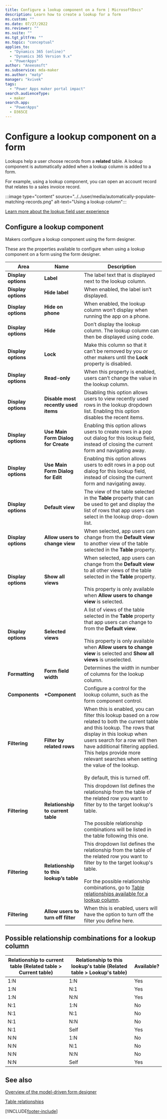 ```yaml
---
title: Configure a lookup component on a form | MicrosoftDocs"
description: Learn how to create a lookup for a form
ms.custom: ""
ms.date: 07/27/2022
ms.reviewer: ""
ms.suite: ""
ms.tgt_pltfrm: ""
ms.topic: "conceptual"
applies_to: 
  - "Dynamics 365 (online)"
  - "Dynamics 365 Version 9.x"
  - "PowerApps"
author: "Aneesmsft"
ms.subservice: mda-maker
ms.author: "matp"
manager: "kvivek"
tags: 
  - "Power Apps maker portal impact"
search.audienceType: 
  - maker
search.app: 
  - "PowerApps"
  - D365CE
---
```

# Configure a lookup component on a form  

Lookups help a user choose records from a **related** table. A lookup component is automatically added when a lookup column is added to a form.

For example, using a lookup component, you can open an account record that relates to a sales invoice record.

:::image type="content" source="../../user/media/automatically-populate-matching-records.png" alt-text="Using a lookup column":::

[Learn more about the lookup field user experience](../../user/lookup-field.md)

## Configure a lookup component

Makers configure a lookup component using the form designer.

These are the properties available to configure when using a lookup component on a form using the form designer.

|Area  |Name  |Description  |
|---------|---------|---------|
| **Display options** | **Label** |  The label text that is displayed next to the lookup column. |
| **Display options**   | **Hide label**  | When enabled, the label isn’t displayed.  |
| **Display options**   | **Hide on phone**  | When enabled, the lookup column won’t display when running the app on a phone.  |
| **Display options**   | **Hide**  | Don’t display the lookup column. The lookup column can then be displayed using code.  |
| **Display options**   | **Lock**  | Make this column so that it can’t be removed by you or other makers until the **Lock** property is disabled.  |
| **Display options**   | **Read-only**  | When this property is enabled, users can’t change the value in the lookup column.  |
| **Display options**   | **Disable most recently used items**  | Disabling this option allows users to view recently used rows in the lookup dropdown list. Enabling this option disables the recent items.   |
| **Display options**   | **Use Main Form Dialog for Create**  | Enabling this option allows users to create rows in a pop out dialog for this lookup field, instead of closing the current form and navigating away.  |
| **Display options**   | **Use Main Form Dialog for Edit**  | Enabling this option allows users to edit rows in a pop out dialog for this lookup field, instead of closing the current form and navigating away.   |
| **Display options** | **Default view** |  The view of the table selected in the **Table** property that can be used to get and display the list of rows that app users can select in the lookup drop-down list. |
| **Display options** | **Allow users to change view** |  When selected, app users can change from the **Default view** to another view of the table selected in the **Table** property. |
| **Display options** | **Show all views** |  When selected, app users can change from the **Default view** to all other views of the table selected in the **Table** property. <br /><br />This property is only available when **Allow users to change view** is selected. |
| **Display options** | **Selected views** |  A list of views of the table selected in the **Table** property that app users can change to from the **Default view**. <br /><br />This property is only available when **Allow users to change view** is selected and **Show all views** is unselected. |
| **Formatting**  | **Form field width**  | Determines the width in number of columns for the lookup column.  |
| **Components**  | **+Component** | Configure a control for the lookup column, such as the form component control.  |
| **Filtering**  | **Filter by related rows**  | When this is enabled, you can filter this lookup based on a row related to both the current table and this lookup. The rows that display in this lookup when users search for a row will then have additional filtering applied. This helps provide more relevant searches when setting the value of the lookup. <br /><br />By default, this is turned off.  |
| **Filtering**  | **Relationship to current table** | This dropdown list defines the relationship from the table of the related row you want to filter by to the target lookup's table. <br /><br />The possible relationship combinations will be listed in the table following this one.  |
| **Filtering**  | **Relationship to this lookup’s table**  | This dropdown list defines the relationship from the table of the related row you want to filter by to the target lookup's table. <br /><br />For the possible relationship combinations, go to [Table relationships available for a lookup column](#table-relationships-available-for-a-lookup-column).   |
| **Filtering**  | **Allow users to turn off filter**  | When this is enabled, users will have the option to turn off the filter you define here.  |

<!--Options for a lookup component as they appear in the form designer. 

 :::image type="content" source="../../maker/model-driven-apps/media/configure-lookup-component.png" alt-text="Advanced Settings"::: -->

## Possible relationship combinations for a lookup column

|Relationship to current table (Related table > Current table) |Relationship to this lookup's table (Related table > Lookup's table) |Available?|
|-----------------------------|------------------------------|----------------|
|1:N|1:N|Yes|
|1:N|N:1|Yes|
|1:N|N:N|Yes|
|N:1|1:N|No|
|N:1|N:1|No|
|N:1|N:N|No|
|N:1|Self|Yes|
|N:N|1:N|No|
|N:N|N:1|No|
|N:N|N:N|No|
|N:N|Self|Yes|

## See also

[Overview of the model-driven form designer](form-designer-overview.md)  

[Table relationships](../data-platform/create-edit-entity-relationships.md)


[!INCLUDE[footer-include](../../includes/footer-banner.md)]